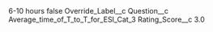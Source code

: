 <?xml version="1.0" encoding="UTF-8"?>
<CustomMetadata xmlns="http://soap.sforce.com/2006/04/metadata" xmlns:xsi="http://www.w3.org/2001/XMLSchema-instance" xmlns:xsd="http://www.w3.org/2001/XMLSchema">
    <label>6-10 hours</label>
    <protected>false</protected>
    <values>
        <field>Override_Label__c</field>
        <value xsi:nil="true"/>
    </values>
    <values>
        <field>Question__c</field>
        <value xsi:type="xsd:string">Average_time_of_T_to_T_for_ESI_Cat_3</value>
    </values>
    <values>
        <field>Rating_Score__c</field>
        <value xsi:type="xsd:double">3.0</value>
    </values>
</CustomMetadata>

